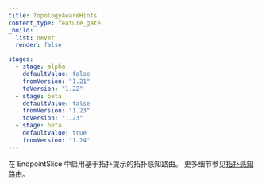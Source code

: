 ```yaml
---
title: TopologyAwareHints
content_type: feature_gate
_build:
  list: never
  render: false

stages:
  - stage: alpha 
    defaultValue: false
    fromVersion: "1.21"
    toVersion: "1.22"
  - stage: beta
    defaultValue: false
    fromVersion: "1.23"
    toVersion: "1.23"
  - stage: beta
    defaultValue: true
    fromVersion: "1.24"
---
```


<!--
Enables topology aware routing based on topology hints
in EndpointSlices. See [Topology Aware
Hints](/docs/concepts/services-networking/topology-aware-hints/) for more
details.
-->
在 EndpointSlice 中启用基于拓扑提示的拓扑感知路由。
更多细节参见[拓扑感知路由](/zh-cn/docs/concepts/services-networking/topology-aware-routing/)。
